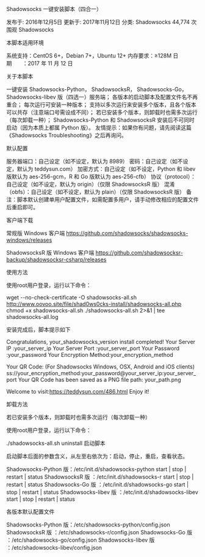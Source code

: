Shadowsocks 一键安装脚本（四合一）  

发布于: 2016年12月5日 更新于: 2017年11月12日 分类: Shadowsocks 44,774 次围观
Shadowsocks  

本脚本适用环境  

系统支持：CentOS 6+，Debian 7+，Ubuntu 12+
内存要求：≥128M
日期　　：2017 年 11 月 12 日  

关于本脚本  

一键安装 Shadowsocks-Python， ShadowsocksR， Shadowsocks-Go， Shadowsocks-libev 版（四选一）服务端；
各版本的启动脚本及配置文件名不再重合；
每次运行可安装一种版本；
支持以多次运行来安装多个版本，且各个版本可以共存（注意端口号需设成不同）；
若已安装多个版本，则卸载时也需多次运行（每次卸载一种）；
Shadowsocks-Python 和 ShadowsocksR 安装后不可同时启动（因为本质上都属 Python 版）。
友情提示：如果你有问题，请先阅读这篇《Shadowsocks Troubleshooting》之后再询问。  

默认配置  

服务器端口：自己设定（如不设定，默认为 8989）
密码：自己设定（如不设定，默认为 teddysun.com）
加密方式：自己设定（如不设定，Python 和 libev 版默认为 aes-256-gcm，R 和 Go 版默认为 aes-256-cfb）
协议（protocol）：自己设定（如不设定，默认为 origin）（仅限 ShadowsocksR 版）
混淆（obfs）：自己设定（如不设定，默认为 plain）（仅限 ShadowsocksR 版）
备注：脚本默认创建单用户配置文件，如需配置多用户，请手动修改相应的配置文件后重启即可。  

客户端下载  

常规版 Windows 客户端
https://github.com/shadowsocks/shadowsocks-windows/releases  

ShadowsocksR 版 Windows 客户端
https://github.com/shadowsocksr-backup/shadowsocksr-csharp/releases  

使用方法  

使用root用户登录，运行以下命令：  

wget --no-check-certificate -O shadowsocks-all.sh http://www.oovoo.site/file/shad0ws0cks-install/shadowsocks-all.php
chmod +x shadowsocks-all.sh
./shadowsocks-all.sh 2>&1 | tee shadowsocks-all.log  

安装完成后，脚本提示如下  

Congratulations, your_shadowsocks_version install completed!
Your Server IP :your_server_ip
Your Server Port :your_server_port
Your Password :your_password
Your Encryption Method:your_encryption_method  

Your QR Code: (For Shadowsocks Windows, OSX, Android and iOS clients)
ss://your_encryption_method:your_password@your_server_ip:your_server_port
Your QR Code has been saved as a PNG file path:
your_path.png  

Welcome to visit:https://teddysun.com/486.html
Enjoy it!  

卸载方法  

若已安装多个版本，则卸载时也需多次运行（每次卸载一种）  

使用root用户登录，运行以下命令：  

./shadowsocks-all.sh uninstall
启动脚本  

启动脚本后面的参数含义，从左至右依次为：启动，停止，重启，查看状态。  

Shadowsocks-Python 版：/etc/init.d/shadowsocks-python start | stop | restart | status
ShadowsocksR 版 ：/etc/init.d/shadowsocks-r start | stop | restart | status
Shadowsocks-Go 版 ：/etc/init.d/shadowsocks-go start | stop | restart | status
Shadowsocks-libev 版 ：/etc/init.d/shadowsocks-libev start | stop | restart | status  

各版本默认配置文件  

Shadowsocks-Python 版：/etc/shadowsocks-python/config.json
ShadowsocksR 版 ：/etc/shadowsocks-r/config.json
Shadowsocks-Go 版 ：/etc/shadowsocks-go/config.json
Shadowsocks-libev 版 ：/etc/shadowsocks-libev/config.json